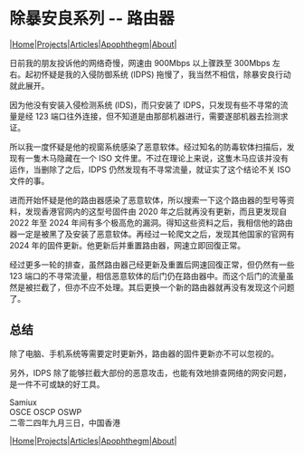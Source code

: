 # 除暴安良系列 -- 路由器

|[Home](/README.md)|[Projects](/projects.md)|[Articles](/articles.md)|[Apophthegm](/apophthegm.md)|[About](/about.md)|

日前我的朋友投诉他的网络奇慢，网速由 900Mbps 以上骤跌至 300Mbps 左右。起初怀疑是我的入侵防御系统 (IDPS) 拖慢了，我当然不相信，除暴安良行动就此展开。

因为他没有安装入侵检测系统 (IDS)，而只安装了 IDPS，只发现有些不寻常的流量是经 123 端口往外连接，但不知道是由那部机器进行，需要遂部机器去捡测求证。

所以我一度怀疑是他的视窗系统感染了恶意软体。经过知名的防毒软体扫描后，发现有一隻木马隐藏在一个 ISO 文件里。不过在理论上来说，这隻木马应该并没有运作，当删除了之后，IDPS 仍然发现有不寻常流量，就证实了这个结论不关 ISO 文件的事。

进而开始怀疑是他的路由器感染了恶意软体，所以搜索一下这个路由器的型号等资料，发现香港官网内的这型号固件由 2020 年之后就再没有更新，而且更发现自 2022 年至 2024 年间有多个极高危的漏洞。得知这些资料之后，我相信他的路由器一定是被黑了及安装了恶意软体。再经过一轮爬文之后，发现其他国家的官网有 2024 年的固件更新。他更新后并重置路由器，网速立即回復正常。

经过更多一轮的排查，虽然路由器己经更新及重置后网速回復正常，但仍然有一些 123 端口的不寻常流量，相信恶意软体的后门仍在路由器中。而这个后门的流量虽然是被拦截了，但亦不应不处理。其后更换一个新的路由器就再没有发现这个问题了。

## 总结

除了电脑、手机系统等需要定时更新外，路由器的固件更新亦不可以忽视的。

另外，IDPS 除了能够拦截大部份的恶意攻击，也能有效地排查网络的网安问题，是一件不可或缺的好工具。

Samiux    
OSCE  OSCP  OSWP     
二零二四年九月三日，中国香港 

|[Home](/README.md)|[Projects](/projects.md)|[Articles](/articles.md)|[Apophthegm](/apophthegm.md)|[About](/about.md)|